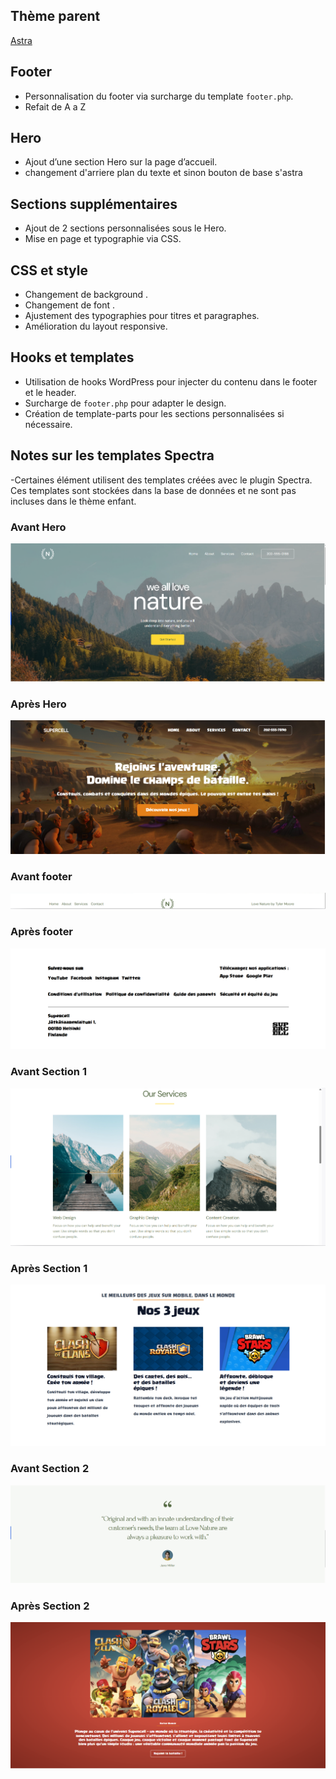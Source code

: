 ## Thème parent
[Astra](https://wordpress.org/themes/astra/)
## Footer
- Personnalisation du footer via surcharge du template `footer.php`.
- Refait de A a Z

## Hero
- Ajout d’une section Hero sur la page d’accueil.
- changement d'arriere plan du texte et sinon bouton de base s'astra 

## Sections supplémentaires
- Ajout de 2 sections personnalisées sous le Hero.
- Mise en page et typographie via CSS.

## CSS et style
- Changement de background .
- Changement de font .
- Ajustement des typographies pour titres et paragraphes.
- Amélioration du layout responsive.

## Hooks et templates
- Utilisation de hooks WordPress pour injecter du contenu dans le footer et le header.
- Surcharge de `footer.php` pour adapter le design.
- Création de template-parts pour les sections personnalisées si nécessaire.
  
## Notes sur les templates Spectra
-Certaines élément utilisent des templates créées avec le plugin Spectra. Ces templates sont stockées dans la base de données et ne sont pas incluses dans le thème enfant. 

### Avant Hero 
![Avant](images/Hero-avt.png)

### Après Hero
![Après](images/Hero-apt.png)

### Avant footer 
![Avant](images/Footer-avt.png)

### Après footer
![Après](images/Footer-apt.png)


### Avant Section 1
![Avant](images/Section1-avt.png)

### Après Section 1
![Après](images/Section1-apt.png)

### Avant Section 2
![Avant](images/Section2-avt.png)

### Après Section 2
![Après](images/Section2-apt.png)

